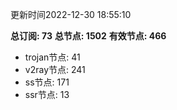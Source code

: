 更新时间2022-12-30 18:55:10

**总订阅: 73**
**总节点: 1502**
**有效节点: 466**
- trojan节点: 41
- v2ray节点: 241
- ss节点: 171
- ssr节点: 13
